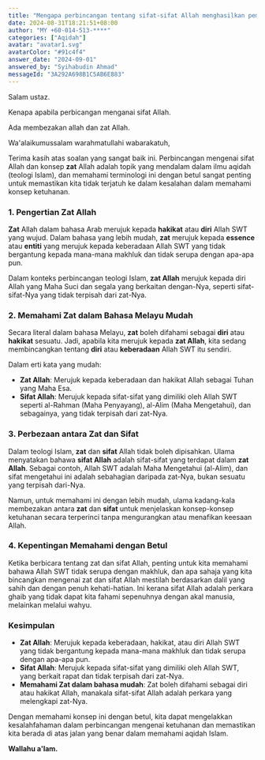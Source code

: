 ```yaml
---
title: "Mengapa perbincangan tentang sifat-sifat Allah menghasilkan pemisahan antara Allah dan Zat Allah?"
date: 2024-08-31T18:21:51+08:00
author: "MY +60-014-513-****"
categories: ["Aqidah"]
avatar: "avatar1.svg"
avatarColor: "#91c4f4"
answer_date: "2024-09-01"
answered_by: "Syihabudin Ahmad"
messageId: "3A292A698B1C5AB6E883"
---
```


Salam ustaz.

Kenapa apabila perbicangan menganai sifat Allah.

Ada membezakan allah dan zat Allah.

<!--more-->

Wa'alaikumussalam warahmatullahi wabarakatuh,

Terima kasih atas soalan yang sangat baik ini. Perbincangan mengenai sifat Allah dan konsep **zat** Allah adalah topik yang mendalam dalam ilmu aqidah (teologi Islam), dan memahami terminologi ini dengan betul sangat penting untuk memastikan kita tidak terjatuh ke dalam kesalahan dalam memahami konsep ketuhanan.

### 1. **Pengertian Zat Allah**

**Zat** Allah dalam bahasa Arab merujuk kepada **hakikat** atau **diri** Allah SWT yang wujud. Dalam bahasa yang lebih mudah, **zat** merujuk kepada **essence** atau **entiti** yang merujuk kepada keberadaan Allah SWT yang tidak bergantung kepada mana-mana makhluk dan tidak serupa dengan apa-apa pun. 

Dalam konteks perbincangan teologi Islam, **zat Allah** merujuk kepada diri Allah yang Maha Suci dan segala yang berkaitan dengan-Nya, seperti sifat-sifat-Nya yang tidak terpisah dari zat-Nya.

### 2. **Memahami Zat dalam Bahasa Melayu Mudah**

Secara literal dalam bahasa Melayu, **zat** boleh difahami sebagai **diri** atau **hakikat** sesuatu. Jadi, apabila kita merujuk kepada **zat Allah**, kita sedang membincangkan tentang **diri** atau **keberadaan** Allah SWT itu sendiri.

Dalam erti kata yang mudah:
- **Zat Allah**: Merujuk kepada keberadaan dan hakikat Allah sebagai Tuhan yang Maha Esa.
- **Sifat Allah**: Merujuk kepada sifat-sifat yang dimiliki oleh Allah SWT seperti al-Rahman (Maha Penyayang), al-Alim (Maha Mengetahui), dan sebagainya, yang tidak terpisah dari zat-Nya.

### 3. **Perbezaan antara Zat dan Sifat**

Dalam teologi Islam, **zat** dan **sifat** Allah tidak boleh dipisahkan. Ulama menyatakan bahawa **sifat Allah** adalah sifat-sifat yang terdapat dalam **zat Allah**. Sebagai contoh, Allah SWT adalah Maha Mengetahui (al-Alim), dan sifat mengetahui ini adalah sebahagian daripada zat-Nya, bukan sesuatu yang terpisah dari-Nya.

Namun, untuk memahami ini dengan lebih mudah, ulama kadang-kala membezakan antara **zat** dan **sifat** untuk menjelaskan konsep-konsep ketuhanan secara terperinci tanpa mengurangkan atau menafikan keesaan Allah.

### 4. **Kepentingan Memahami dengan Betul**

Ketika berbicara tentang zat dan sifat Allah, penting untuk kita memahami bahawa Allah SWT tidak serupa dengan makhluk, dan apa sahaja yang kita bincangkan mengenai zat dan sifat Allah mestilah berdasarkan dalil yang sahih dan dengan penuh kehati-hatian. Ini kerana sifat Allah adalah perkara ghaib yang tidak dapat kita fahami sepenuhnya dengan akal manusia, melainkan melalui wahyu.

### Kesimpulan

- **Zat Allah**: Merujuk kepada keberadaan, hakikat, atau diri Allah SWT yang tidak bergantung kepada mana-mana makhluk dan tidak serupa dengan apa-apa pun.
- **Sifat Allah**: Merujuk kepada sifat-sifat yang dimiliki oleh Allah SWT, yang berkait rapat dan tidak terpisah dari zat-Nya.
- **Memahami Zat dalam bahasa mudah**: Zat boleh difahami sebagai diri atau hakikat Allah, manakala sifat-sifat Allah adalah perkara yang melengkapi zat-Nya.

Dengan memahami konsep ini dengan betul, kita dapat mengelakkan kesalahfahaman dalam perbincangan mengenai ketuhanan dan memastikan kita berada di atas jalan yang benar dalam memahami aqidah Islam.

**Wallahu a'lam.**
